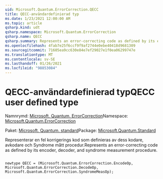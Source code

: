 ```yaml
---
uid: Microsoft.Quantum.ErrorCorrection.QECC
title: QECC-användardefinierad typ
ms.date: 1/23/2021 12:00:00 AM
ms.topic: article
qsharp.kind: udt
qsharp.namespace: Microsoft.Quantum.ErrorCorrection
qsharp.name: QECC
qsharp.summary: Represents an error-correcting code as defined by its encoder, decoder, and syndrome measurement procedure.
ms.openlocfilehash: 4fab7e25f6ccf9f9af2744e0ebe40418d9681309
ms.sourcegitcommit: 71605ea9cc630e84e7ef29027e1f0ea06299747e
ms.translationtype: MT
ms.contentlocale: sv-SE
ms.lasthandoff: 01/26/2021
ms.locfileid: "98853084"
---
```

# <a name="qecc-user-defined-type"></a><span data-ttu-id="8dc0a-102">QECC-användardefinierad typ</span><span class="sxs-lookup"><span data-stu-id="8dc0a-102">QECC user defined type</span></span>

<span data-ttu-id="8dc0a-103">Namnrymd: [Microsoft. Quantum. ErrorCorrection](xref:Microsoft.Quantum.ErrorCorrection)</span><span class="sxs-lookup"><span data-stu-id="8dc0a-103">Namespace: [Microsoft.Quantum.ErrorCorrection](xref:Microsoft.Quantum.ErrorCorrection)</span></span>

<span data-ttu-id="8dc0a-104">Paket: [Microsoft. Quantum. standard](https://nuget.org/packages/Microsoft.Quantum.Standard)</span><span class="sxs-lookup"><span data-stu-id="8dc0a-104">Package: [Microsoft.Quantum.Standard](https://nuget.org/packages/Microsoft.Quantum.Standard)</span></span>


<span data-ttu-id="8dc0a-105">Representerar en fel korrigerings kod som definieras av dess kodare, avkodare och Syndrome mått procedur.</span><span class="sxs-lookup"><span data-stu-id="8dc0a-105">Represents an error-correcting code as defined by its encoder, decoder, and syndrome measurement procedure.</span></span>

```qsharp

newtype QECC = (Microsoft.Quantum.ErrorCorrection.EncodeOp, Microsoft.Quantum.ErrorCorrection.DecodeOp, Microsoft.Quantum.ErrorCorrection.SyndromeMeasOp);
```

